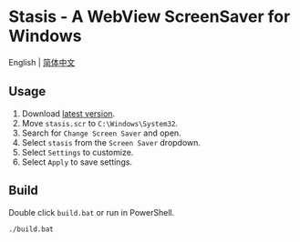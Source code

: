 # Stasis - A WebView ScreenSaver for Windows

English | [简体中文](README_CN.md)

## Usage

1. Download [latest version](https://github.com/nini22p/stasis/releases/latest).
2. Move `stasis.scr` to `C:\Windows\System32`.
3. Search for `Change Screen Saver` and open.
4. Select `stasis` from the `Screen Saver` dropdown.
5. Select `Settings` to customize.
6. Select `Apply` to save settings.

## Build

Double click `build.bat` or run in PowerShell.

```bash
./build.bat
```
